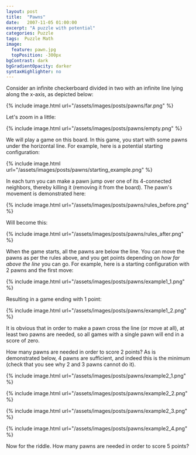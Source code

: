 ```yaml
---
layout: post
title:  "Pawns"
date:   2007-11-05 01:00:00
excerpt: "A puzzle with potential"
categories: Puzzle
tags:  Puzzle Math
image:
  feature: pawn.jpg
  topPosition: -300px
bgContrast: dark
bgGradientOpacity: darker
syntaxHighlighter: no
---
```

Consider an infinite checkerboard divided in two with an infinite line lying along the x-axis, as depicted below:

{% include image.html url="/assets/images/posts/pawns/far.png" %}

Let's zoom in a little:

{% include image.html url="/assets/images/posts/pawns/empty.png" %}

We will play a game on this board. In this game, you start with some pawns under the horizontal line. For example, here is a potential starting configuration:

{% include image.html url="/assets/images/posts/pawns/starting_example.png" %}

In each turn you can make a pawn jump over one of its 4-connected neighbors, thereby killing it (removing it from the board). The pawn's movement is demonstrated here:

{% include image.html url="/assets/images/posts/pawns/rules_before.png" %}

Will become this:

{% include image.html url="/assets/images/posts/pawns/rules_after.png" %}

When the game starts, all the pawns are below the line. You can move the pawns as per the rules above, and you get points depending on *how far above the line* you can go. For example, here is a starting configuration with 2 pawns and the first move:

{% include image.html url="/assets/images/posts/pawns/example1_1.png" %}

Resulting in a game ending with 1 point:

{% include image.html url="/assets/images/posts/pawns/example1_2.png" %}

It is obvious that in order to make a pawn cross the line (or move at all), at least two pawns are needed, so all games with a single pawn will end in a score of zero.

How many pawns are needed in order to score 2 points? As is demonstrated below, 4 pawns are sufficient, and indeed this is the minimum (check that you see why 2 and 3 pawns cannot do it).

{% include image.html url="/assets/images/posts/pawns/example2_1.png" %}

{% include image.html url="/assets/images/posts/pawns/example2_2.png" %}

{% include image.html url="/assets/images/posts/pawns/example2_3.png" %}

{% include image.html url="/assets/images/posts/pawns/example2_4.png" %}

Now for the riddle. How many pawns are needed in order to score 5 points?
